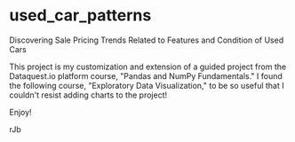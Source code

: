 # used_car_patterns
Discovering Sale Pricing Trends Related to Features and Condition of Used Cars

This project is my customization and extension of a guided project from the Dataquest.io platform course, "Pandas and NumPy Fundamentals." I found the following course, "Exploratory Data Visualization," to be so useful that I couldn't resist adding charts to the project!

Enjoy!

rJb
